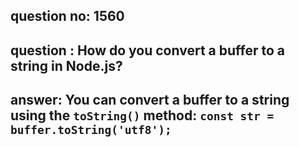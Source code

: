 
      
## question no: 1560

## question : How do you convert a buffer to a string in Node.js?

## answer: You can convert a buffer to a string using the `toString()` method: `const str = buffer.toString('utf8');`
      